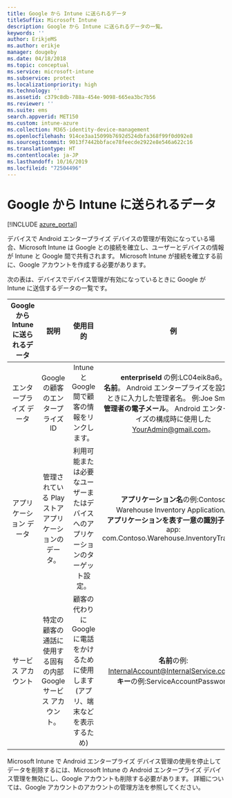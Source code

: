 ```yaml
---
title: Google から Intune に送られるデータ
titleSuffix: Microsoft Intune
description: Google から Intune に送られるデータの一覧。
keywords: ''
author: ErikjeMS
ms.author: erikje
manager: dougeby
ms.date: 04/18/2018
ms.topic: conceptual
ms.service: microsoft-intune
ms.subservice: protect
ms.localizationpriority: high
ms.technology: ''
ms.assetid: c379c8db-788a-454e-9098-665ea3bc7b56
ms.reviewer: ''
ms.suite: ems
search.appverid: MET150
ms.custom: intune-azure
ms.collection: M365-identity-device-management
ms.openlocfilehash: 914ce3aa15099b7692d524dbfa368f99f0d092e8
ms.sourcegitcommit: 9013f7442bbface78feecde2922e8e546a622c16
ms.translationtype: HT
ms.contentlocale: ja-JP
ms.lasthandoff: 10/16/2019
ms.locfileid: "72504496"
---
```

# <a name="data-google-sends-to-intune"></a>Google から Intune に送られるデータ

[!INCLUDE [azure_portal](../includes/azure_portal.md)]

デバイスで Android エンタープライズ デバイスの管理が有効になっている場合、Microsoft Intune は Google との接続を確立し、ユーザーとデバイスの情報が Intune と Google 間で共有されます。 Microsoft Intune が接続を確立する前に、Google アカウントを作成する必要があります。

次の表は、デバイスでデバイス管理が有効になっているときに Google が Intune に送信するデータの一覧です。


| Google から Intune に送られるデータ | 説明 | 使用目的 | 例 |
|:---:|:---:|:---:|:---:|
| エンタープライズ データ | Google の顧客のエンタープライズ ID | Intune と Google 間で顧客の情報をリンクします。 | **enterpriseId** の例:LC04eik8a6。<br>**名前**。 Android エンタープライズを設定するときに入力した管理者名。 例:Joe Smith。<br>**管理者の電子メール**。 Android エンタープライズの構成時に使用した YourAdmin@gmail.com。 |
| アプリケーション データ | 管理されている Play ストア アプリケーションのデータ。 | 利用可能または必要なユーザーまたはデバイスへのアプリケーションのターゲット設定。 | **アプリケーション名**の例:Contoso Warehouse Inventory Application。<br>**アプリケーションを表す一意の識別子**の例: app: com.Contoso.Warehouse.InventoryTracking |
| サービス アカウント | 特定の顧客の通話に使用する固有の内部 Google サービス アカウント。 | 顧客の代わりに Google に電話をかけるために使用します (アプリ、端末などを表示するため) | **名前**の例: InternalAccount@InternalService.com。<br>**キー**の例:ServiceAccountPassword |


Microsoft Intune で Android エンタープライズ デバイス管理の使用を停止してデータを削除するには、Microsoft Intune の Android エンタープライズ デバイス管理を無効にし、Google アカウントも削除する必要があります。 詳細については、Google アカウントのアカウントの管理方法を参照してください。


